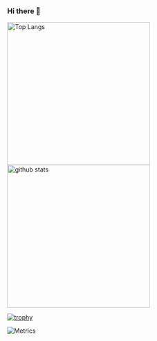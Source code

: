 ### Hi there 👋

<!--
**neruo/neruo** is a ✨ _special_ ✨ repository because its `README.md` (this file) appears on your GitHub profile.

Here are some ideas to get you started:

- 🔭 I’m currently working on ...
- 🌱 I’m currently learning ...
- 👯 I’m looking to collaborate on ...
- 🤔 I’m looking for help with ...
- 💬 Ask me about ...
- 📫 How to reach me: ...
- 😄 Pronouns: ...
- ⚡ Fun fact: ...
-->

<p>
  <img alt="Top Langs" width="330px" src="https://github-readme-stats.vercel.app/api/top-langs/?username=neruo&layout=compact&show_icons=true&theme=onedark" />
  <img alt="github stats" width="330px" src="https://github-readme-stats.vercel.app/api?username=neruo&theme=onedark&show_icons=ture" />
</p>

[![trophy](https://github-profile-trophy.vercel.app/?username=neruo&theme=onedark)](https://github.com/ryo-ma/github-profile-trophy)

![Metrics](https://metrics.lecoq.io/neruo?template=classic&config.timezone=Asia%2FTokyo)
